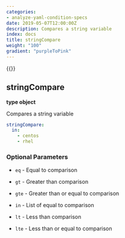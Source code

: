 ```yaml
---
categories:
- analyze-yaml-condition-specs
date: 2019-05-07T12:00:00Z
description: Compares a string variable
index: docs
title: stringCompare
weight: "100"
gradient: "purpleToPink"
---
```


{{<legacynotice>}}

## stringCompare

**type object**

Compares a string variable


```yaml
stringCompare:
  in:
    - centos
    - rhel
```


### Optional Parameters


- `eq` - Equal to comparison


- `gt` - Greater than comparison


- `gte` - Greater than or equal to comparison


- `in` - List of equal to comparison


- `lt` - Less than comparison


- `lte` - Less than or equal to comparison

